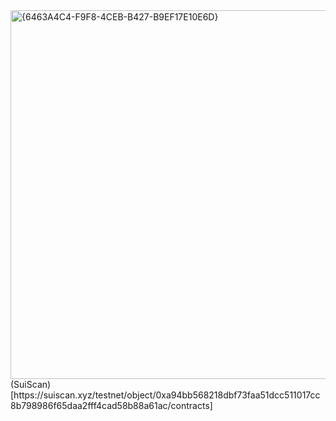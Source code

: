 <img width="1366" height="590" alt="{6463A4C4-F9F8-4CEB-B427-B9EF17E10E6D}" src="https://github.com/user-attachments/assets/1baa2c55-7c2a-451f-9a16-c860ccc33c34" />
(SuiScan)[https://suiscan.xyz/testnet/object/0xa94bb568218dbf73faa51dcc511017cc8b798986f65daa2fff4cad58b88a61ac/contracts]
